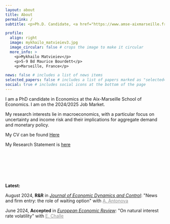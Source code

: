 ```yaml
---
layout: about
title: About
permalink: /
subtitle: <p>Ph.D. Candidate, <a href="https://www.amse-aixmarseille.fr/fr" target="_blank">Aix-Marseille School of Economics</a></p><p>mykhailo.matvieiev[at]univ-amu.fr</p>

profile:
  align: right
  image: mykhailo_matvieiev3.jpg
  image_circular: false # crops the image to make it circular
  more_info: >
    <p>Mykhailo Matvieiev</p>
    <p>5-9 Bd Maurice Bourdett</p>
    <p>Marseille, France</p>

news: false # includes a list of news items
selected_papers: false # includes a list of papers marked as "selected={true}"
social: true # includes social icons at the bottom of the page
---
```


I am a PhD candidate in Economics at the Aix-Marseille School of Economics. I am on the 2024/2025 Job Market.

My research interests lie in macroeconomics, with a particular focus on uncertainty and income risk and their implications for aggregate demand and monetary policy.


My CV can be found <a href="https://mykhailo-matvieiev.github.io/assets/pdf/CV_Matvieiev.pdf" target="_blank">Here</a> 

My Research Statement is [here](https://mykhailo-matvieiev.github.io/)

<br/>
<br/>
<br/>
<br/>
<br/>

<b>Latest:</b>

August 2024, <b>R&R</b> in <i><u>Journal of Economic Dynamics and Control</u></i>: "News and firm entry: the role of waiting option" with <a href="https://sites.google.com/view/anastasiia-antonova/" style="color:#909090;" target="_blank"><u>A. Antonova</u></a>

June 2024, <b>Accepted</b> in <i><u>European Economic Review</u></i>: "On natural interest rate volatility" with <a href="https://sites.google.com/site/edouardchalle/" style="color:#909090;" target="_blank"><u>E. Challe</u></a>

